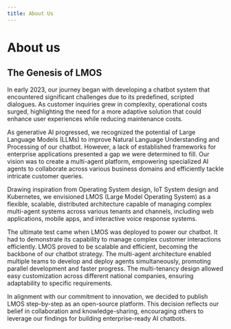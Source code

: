 ```yaml
---
title: About Us
---
```


# About us

## The Genesis of LMOS
In early 2023, our journey began with developing a chatbot system that encountered significant challenges due to its predefined, scripted dialogues. As customer inquiries grew in complexity, operational costs surged, highlighting the need for a more adaptive solution that could enhance user experiences while reducing maintenance costs.

As generative AI progressed, we recognized the potential of Large Language Models (LLMs) to improve Natural Language Understanding and Processing of our chatbot. However, a lack of established frameworks for enterprise applications presented a gap we were determined to fill. Our vision was to create a multi-agent platform, empowering specialized AI agents to collaborate across various business domains and efficiently tackle intricate customer queries.

Drawing inspiration from Operating System design, IoT System design and Kubernetes, we envisioned LMOS (Large Model Operating System) as a flexible, scalable, distributed architecture capable of managing complex multi-agent systems across various tenants and channels, including web applications, mobile apps, and interactive voice response systems.

The ultimate test came when LMOS was deployed to power our chatbot. It had to demonstrate its capability to manage complex customer interactions efficiently. 
LMOS proved to be scalable and efficient, becoming the backbone of our chatbot strategy. The multi-agent architecture enabled multiple teams to develop and deploy agents simultaneously, promoting parallel development and faster progress. The multi-tenancy design allowed easy customization across different national companies, ensuring adaptability to specific requirements.

In alignment with our commitment to innovation, we decided to publish LMOS step-by-step as an open-source platform. This decision reflects our belief in collaboration and knowledge-sharing, encouraging others to leverage our findings for building enterprise-ready AI chatbots.
